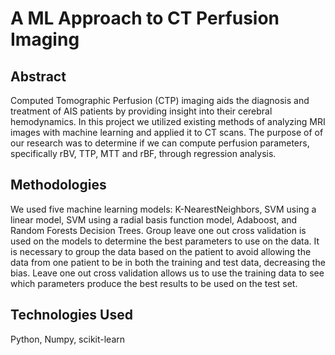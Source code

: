 # A ML Approach to CT Perfusion Imaging

## Abstract
Computed Tomographic Perfusion (CTP) imaging aids the diagnosis and treatment of AIS patients by providing insight into their cerebral hemodynamics. In this project we utilized existing methods of analyzing MRI images with machine learning and applied it to CT scans. The purpose of of our research was to determine if we can compute perfusion parameters, specifically rBV, TTP, MTT
and rBF, through regression analysis.

## Methodologies
We used five machine learning models: K-NearestNeighbors, SVM using a linear model, SVM using a radial basis function model, Adaboost, and Random Forests Decision Trees. Group leave one out cross validation is used on the models to determine the best parameters to use on the data. It is necessary to group the data based on the patient to avoid allowing the data from one patient to be in both the training and test data, decreasing the bias. Leave one out cross validation allows us to use the training data to see which parameters produce the best results to be used on the test set.

## Technologies Used
Python, Numpy, scikit-learn
